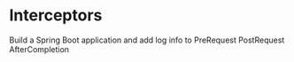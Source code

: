 # Interceptors

Build a Spring Boot application and add log info to 
PreRequest
PostRequest
AfterCompletion